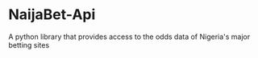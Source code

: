 # NaijaBet-Api
 A python library that provides access to the odds data of Nigeria's major betting sites
